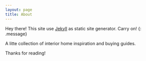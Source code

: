 ```yaml
---
layout: page
title: About
---
```


Hey there! This site use [Jekyll](http://jekyllrb.com) as static site generator. Carry on!
{: .message}

A litte collection of interior home inspiration and buying guides.

Thanks for reading!
